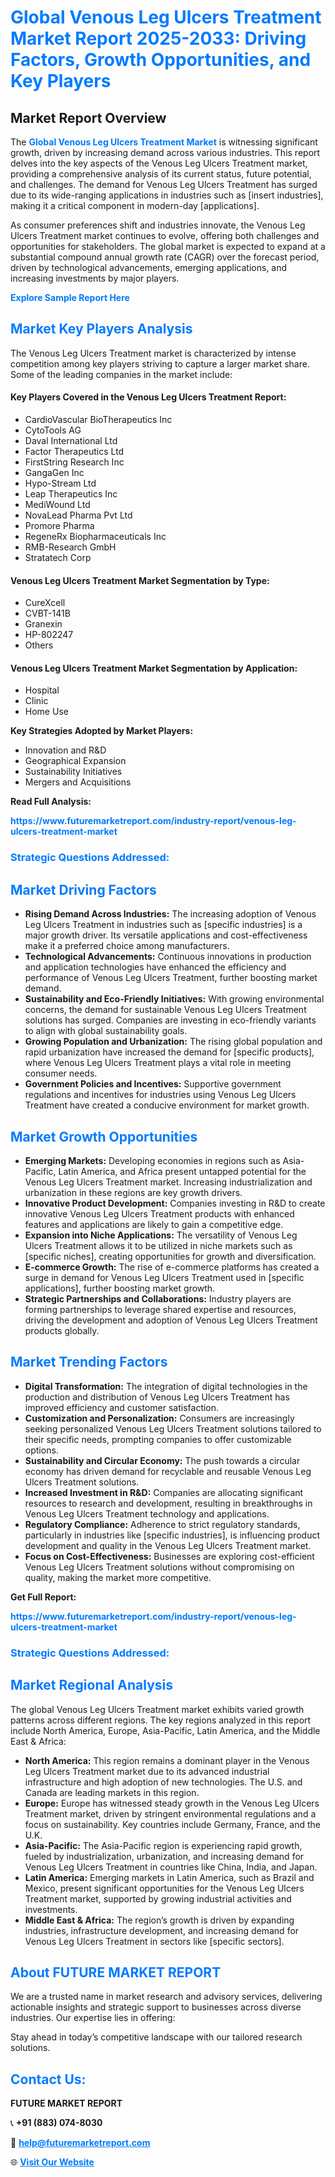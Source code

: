 <h1 style="color: #007BFF;">Global Venous Leg Ulcers Treatment Market Report 2025-2033: Driving Factors, Growth Opportunities, and Key Players</h1>

<section id="overview">
<h2>Market Report Overview</h2>
<p>The <a href="https://www.futuremarketreport.com/industry-report/venous-leg-ulcers-treatment-market" style="color: #007BFF; text-decoration: none;"><strong>Global Venous Leg Ulcers Treatment Market</strong></a> is witnessing significant growth, driven by increasing demand across various industries. This report delves into the key aspects of the Venous Leg Ulcers Treatment market, providing a comprehensive analysis of its current status, future potential, and challenges. The demand for Venous Leg Ulcers Treatment has surged due to its wide-ranging applications in industries such as [insert industries], making it a critical component in modern-day [applications].</p>
<p>As consumer preferences shift and industries innovate, the Venous Leg Ulcers Treatment market continues to evolve, offering both challenges and opportunities for stakeholders. The global market is expected to expand at a substantial compound annual growth rate (CAGR) over the forecast period, driven by technological advancements, emerging applications, and increasing investments by major players.</p>
</section>

<section id="overview">
<p><a href="https://www.futuremarketreport.com/request-sample/reportId=54620" style="color: #007BFF; text-decoration: none;"><strong>Explore Sample Report Here</strong></a></p>
</section>

<section id="key-players">
<h2 style="color: #007BFF;">Market Key Players Analysis</h2>
<p>The Venous Leg Ulcers Treatment market is characterized by intense competition among key players striving to capture a larger market share. Some of the leading companies in the market include:</p>
<h4>Key Players Covered in the Venous Leg Ulcers Treatment Report:</h4>
<ul><li>CardioVascular BioTherapeutics Inc</li><li>CytoTools AG</li><li>Daval International Ltd</li><li>Factor Therapeutics Ltd</li><li>FirstString Research Inc</li><li>GangaGen Inc</li><li>Hypo-Stream Ltd</li><li>Leap Therapeutics Inc</li><li>MediWound Ltd</li><li>NovaLead Pharma Pvt Ltd</li><li>Promore Pharma</li><li>RegeneRx Biopharmaceuticals Inc</li><li>RMB-Research GmbH</li><li>Stratatech Corp</li></ul>
<h4>Venous Leg Ulcers Treatment Market Segmentation by Type:</h4>
<ul><li>CureXcell</li><li>CVBT-141B</li><li>Granexin</li><li>HP-802247</li><li>Others</li></ul>

<h4>Venous Leg Ulcers Treatment Market Segmentation by Application:</h4>
<ul><li>Hospital</li><li>Clinic</li><li>Home Use</li></ul>
<p><strong>Key Strategies Adopted by Market Players:</strong></p>
<ul>
<li>Innovation and R&D</li>
<li>Geographical Expansion</li>
<li>Sustainability Initiatives</li>
<li>Mergers and Acquisitions</li>
</ul>
</section>

<section>
<p><strong>Read Full Analysis: </strong></p><a href="https://www.futuremarketreport.com/industry-report/venous-leg-ulcers-treatment-market" style="color: #007BFF; text-decoration: none;"><strong>https://www.futuremarketreport.com/industry-report/venous-leg-ulcers-treatment-market</strong></a>
<h3 style="color: #007BFF;">Strategic Questions Addressed:</h3>
</section>

<section id="driving-factors">
<h2 style="color: #007BFF;">Market Driving Factors</h2>
<ul>
<li><strong>Rising Demand Across Industries:</strong> The increasing adoption of Venous Leg Ulcers Treatment in industries such as [specific industries] is a major growth driver. Its versatile applications and cost-effectiveness make it a preferred choice among manufacturers.</li>
<li><strong>Technological Advancements:</strong> Continuous innovations in production and application technologies have enhanced the efficiency and performance of Venous Leg Ulcers Treatment, further boosting market demand.</li>
<li><strong>Sustainability and Eco-Friendly Initiatives:</strong> With growing environmental concerns, the demand for sustainable Venous Leg Ulcers Treatment solutions has surged. Companies are investing in eco-friendly variants to align with global sustainability goals.</li>
<li><strong>Growing Population and Urbanization:</strong> The rising global population and rapid urbanization have increased the demand for [specific products], where Venous Leg Ulcers Treatment plays a vital role in meeting consumer needs.</li>
<li><strong>Government Policies and Incentives:</strong> Supportive government regulations and incentives for industries using Venous Leg Ulcers Treatment have created a conducive environment for market growth.</li>
</ul>
</section>

<section id="growth-opportunities">
<h2 style="color: #007BFF;">Market Growth Opportunities</h2>
<ul>
<li><strong>Emerging Markets:</strong> Developing economies in regions such as Asia-Pacific, Latin America, and Africa present untapped potential for the Venous Leg Ulcers Treatment market. Increasing industrialization and urbanization in these regions are key growth drivers.</li>
<li><strong>Innovative Product Development:</strong> Companies investing in R&D to create innovative Venous Leg Ulcers Treatment products with enhanced features and applications are likely to gain a competitive edge.</li>
<li><strong>Expansion into Niche Applications:</strong> The versatility of Venous Leg Ulcers Treatment allows it to be utilized in niche markets such as [specific niches], creating opportunities for growth and diversification.</li>
<li><strong>E-commerce Growth:</strong> The rise of e-commerce platforms has created a surge in demand for Venous Leg Ulcers Treatment used in [specific applications], further boosting market growth.</li>
<li><strong>Strategic Partnerships and Collaborations:</strong> Industry players are forming partnerships to leverage shared expertise and resources, driving the development and adoption of Venous Leg Ulcers Treatment products globally.</li>
</ul>
</section>

<section id="trending-factors">
<h2 style="color: #007BFF;">Market Trending Factors</h2>
<ul>
<li><strong>Digital Transformation:</strong> The integration of digital technologies in the production and distribution of Venous Leg Ulcers Treatment has improved efficiency and customer satisfaction.</li>
<li><strong>Customization and Personalization:</strong> Consumers are increasingly seeking personalized Venous Leg Ulcers Treatment solutions tailored to their specific needs, prompting companies to offer customizable options.</li>
<li><strong>Sustainability and Circular Economy:</strong> The push towards a circular economy has driven demand for recyclable and reusable Venous Leg Ulcers Treatment solutions.</li>
<li><strong>Increased Investment in R&D:</strong> Companies are allocating significant resources to research and development, resulting in breakthroughs in Venous Leg Ulcers Treatment technology and applications.</li>
<li><strong>Regulatory Compliance:</strong> Adherence to strict regulatory standards, particularly in industries like [specific industries], is influencing product development and quality in the Venous Leg Ulcers Treatment market.</li>
<li><strong>Focus on Cost-Effectiveness:</strong> Businesses are exploring cost-efficient Venous Leg Ulcers Treatment solutions without compromising on quality, making the market more competitive.</li>
</ul>
</section>

<section>
<p><strong>Get Full Report: </strong></p><a href="https://www.futuremarketreport.com/industry-report/venous-leg-ulcers-treatment-market" style="color: #007BFF; text-decoration: none;"><strong>https://www.futuremarketreport.com/industry-report/venous-leg-ulcers-treatment-market</strong></a>
<h3 style="color: #007BFF;">Strategic Questions Addressed:</h3>
</section>


<section id="regional-analysis">
<h2 style="color: #007BFF;">Market Regional Analysis</h2>
<p>The global Venous Leg Ulcers Treatment market exhibits varied growth patterns across different regions. The key regions analyzed in this report include North America, Europe, Asia-Pacific, Latin America, and the Middle East & Africa:</p>
<ul>
<li><strong>North America:</strong> This region remains a dominant player in the Venous Leg Ulcers Treatment market due to its advanced industrial infrastructure and high adoption of new technologies. The U.S. and Canada are leading markets in this region.</li>
<li><strong>Europe:</strong> Europe has witnessed steady growth in the Venous Leg Ulcers Treatment market, driven by stringent environmental regulations and a focus on sustainability. Key countries include Germany, France, and the U.K.</li>
<li><strong>Asia-Pacific:</strong> The Asia-Pacific region is experiencing rapid growth, fueled by industrialization, urbanization, and increasing demand for Venous Leg Ulcers Treatment in countries like China, India, and Japan.</li>
<li><strong>Latin America:</strong> Emerging markets in Latin America, such as Brazil and Mexico, present significant opportunities for the Venous Leg Ulcers Treatment market, supported by growing industrial activities and investments.</li>
<li><strong>Middle East & Africa:</strong> The region’s growth is driven by expanding industries, infrastructure development, and increasing demand for Venous Leg Ulcers Treatment in sectors like [specific sectors].</li>
</ul>
</section>

<footer>
<h2 style="color: #007BFF;">About FUTURE MARKET REPORT</h2>
<p>We are a trusted name in market research and advisory services, delivering actionable insights and strategic support to businesses across diverse industries. Our expertise lies in offering:</p>

<p>Stay ahead in today’s competitive landscape with our tailored research solutions.</p>

<h2 style="color: #007BFF;">Contact Us:</h2>
<p><strong>FUTURE MARKET REPORT</strong></p>
<p>📞 <strong>+91 (883) 074-8030</strong></p>
<p>📧 <strong><a href="mailto:help@futuremarketreport.com" style="color: #007BFF;">help@futuremarketreport.com</a></strong></p>
<p>🌐 <strong><a href="https://www.futuremarketreport.com/" style="color: #007BFF;">Visit Our Website</a></strong></p>
</footer>